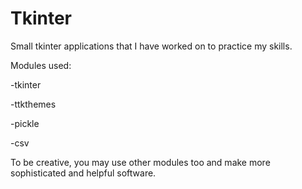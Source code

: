 # Tkinter
Small tkinter applications that I have worked on to practice my skills.


Modules used:

-tkinter

-ttkthemes

-pickle

-csv


To be creative, you may use other modules too and make more sophisticated and helpful software.
